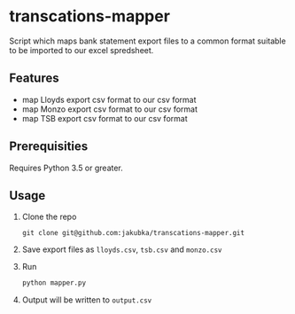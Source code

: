 # transcations-mapper

Script which maps bank statement export files to a common format suitable to be imported to our excel spredsheet.

## Features

- map Lloyds export csv format to our csv format
- map Monzo export csv format to our csv format
- map TSB export csv format to our csv format

## Prerequisities

Requires Python 3.5 or greater.

## Usage

1. Clone the repo

    `git clone git@github.com:jakubka/transcations-mapper.git`

2. Save export files as `lloyds.csv`, `tsb.csv` and `monzo.csv`
3. Run

    ```sh
    python mapper.py
    ```

4. Output will be written to `output.csv`
